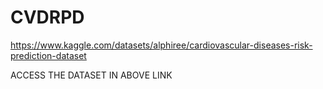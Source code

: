# CVDRPD


https://www.kaggle.com/datasets/alphiree/cardiovascular-diseases-risk-prediction-dataset


ACCESS THE DATASET IN ABOVE LINK
